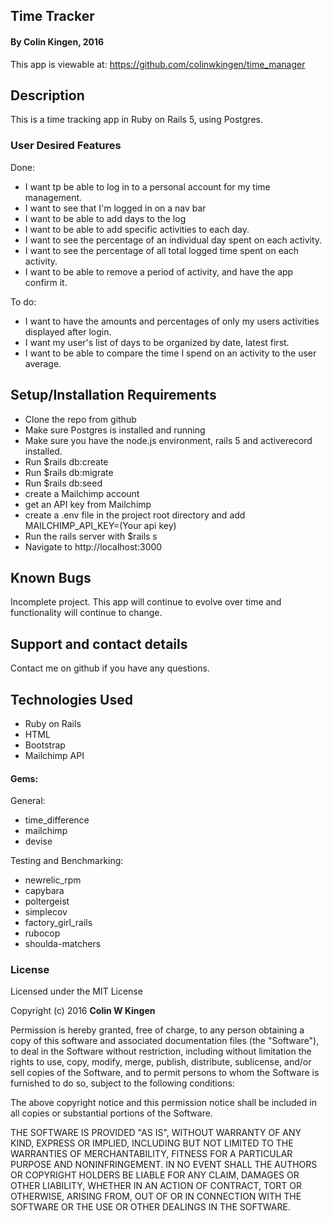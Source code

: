 ## Time Tracker

#### By Colin Kingen, 2016

This app is viewable at: https://github.com/colinwkingen/time_manager

## Description

This is a time tracking app in Ruby on Rails 5, using Postgres.

### User Desired Features

Done:

* I want tp be able to log in to a personal account for my time management.
* I want to see that I'm logged in on a nav bar
* I want to be able to add days to the log
* I want to be able to add specific activities to each day.
* I want to see the percentage of an individual day spent on each activity.
* I want to see the percentage of all total logged time spent on each activity.
* I want to be able to remove a period of activity, and have the app confirm it.

To do:

* I want to have the amounts and percentages of only my users activities displayed after login.  
* I want my user's list of days to be organized by date, latest first.
* I want to be able to compare the time I spend on an activity to the user average.

## Setup/Installation Requirements

* Clone the repo from github
* Make sure Postgres is installed and running
* Make sure you have the node.js environment, rails 5 and activerecord installed.
* Run $rails db:create
* Run $rails db:migrate
* Run $rails db:seed
* create a Mailchimp account
* get an API key from Mailchimp
* create a .env file in the project root directory and add
MAILCHIMP_API_KEY=(Your api key)
* Run the rails server with $rails s
* Navigate to http://localhost:3000

## Known Bugs

Incomplete project. This app will continue to evolve over time and functionality will
continue to change.

## Support and contact details

Contact me on github if you have any questions.

## Technologies Used

* Ruby on Rails
* HTML
* Bootstrap
* Mailchimp API

#### Gems:

General:
* time_difference
* mailchimp
* devise

Testing and Benchmarking:
* newrelic_rpm
* capybara
* poltergeist
* simplecov
* factory_girl_rails
* rubocop
* shoulda-matchers

### License

Licensed under the MIT License

Copyright (c) 2016 **Colin W Kingen**

Permission is hereby granted, free of charge, to any person obtaining a copy of this software and associated documentation files (the "Software"), to deal in the Software without restriction, including without limitation the rights to use, copy, modify, merge, publish, distribute, sublicense, and/or sell copies of the Software, and to permit persons to whom the Software is furnished to do so, subject to the following conditions:

The above copyright notice and this permission notice shall be included in all copies or substantial portions of the Software.

THE SOFTWARE IS PROVIDED "AS IS", WITHOUT WARRANTY OF ANY KIND, EXPRESS OR IMPLIED, INCLUDING BUT NOT LIMITED TO THE WARRANTIES OF MERCHANTABILITY, FITNESS FOR A PARTICULAR PURPOSE AND NONINFRINGEMENT. IN NO EVENT SHALL THE AUTHORS OR COPYRIGHT HOLDERS BE LIABLE FOR ANY CLAIM, DAMAGES OR OTHER LIABILITY, WHETHER IN AN ACTION OF CONTRACT, TORT OR OTHERWISE, ARISING FROM, OUT OF OR IN CONNECTION WITH THE SOFTWARE OR THE USE OR OTHER DEALINGS IN THE SOFTWARE.
